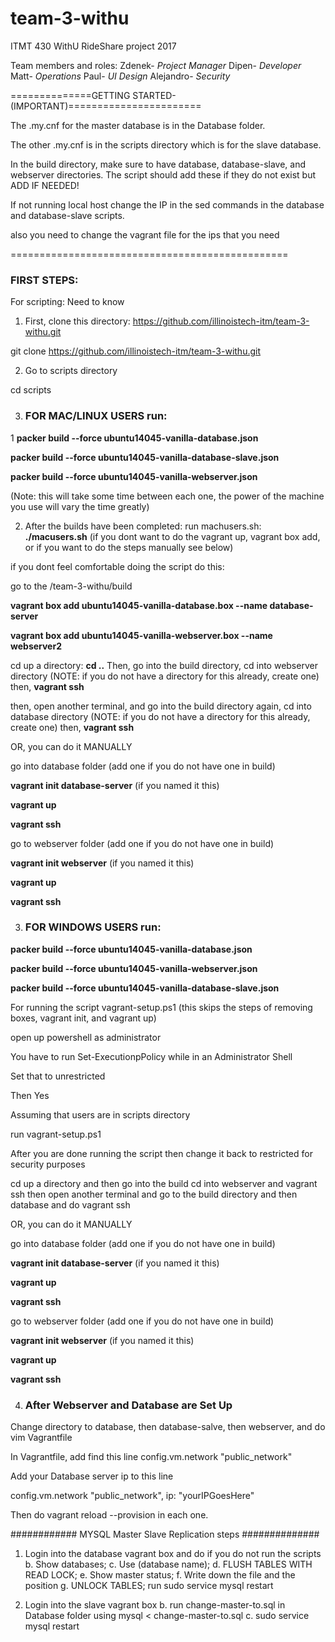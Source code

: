 # team-3-withu
ITMT 430 WithU RideShare project 2017

Team members and roles:
Zdenek- *Project Manager*
Dipen- *Developer*
Matt- *Operations*
Paul- *UI Design* 
Alejandro- *Security*

==============GETTING STARTED-(IMPORTANT)=======================

The .my.cnf for the master database is in the 
Database folder.

The other .my.cnf is in the scripts directory
which is for the slave database.

In the build directory, make sure to have database, database-slave,
and webserver directories. The script should add these if they do not exist but ADD IF NEEDED!

If not running local host change the IP in
the sed commands in the database and 
database-slave scripts.

also you need to change the vagrant file
for the ips that you need

================================================

### FIRST STEPS: 
For scripting: Need to know

1. First, clone this directory:
https://github.com/illinoistech-itm/team-3-withu.git

git clone https://github.com/illinoistech-itm/team-3-withu.git

2. Go to scripts directory

cd scripts

3. ### FOR MAC/LINUX USERS run:

 1
<b>packer build --force ubuntu14045-vanilla-database.json</b>

<b>packer build --force ubuntu14045-vanilla-database-slave.json</b>

<b>packer build --force ubuntu14045-vanilla-webserver.json</b>

(Note: this will take some time between each one, the power of the machine you use will vary the time greatly)


 2. After the builds have been completed:
 run machusers.sh:
 <b>./macusers.sh</b>
 (if you dont want to do the vagrant up, vagrant box add, or if you want to do the steps manually see below)


if you dont feel comfortable doing the script do this:

go to the /team-3-withu/build

<b>vagrant box add ubuntu14045-vanilla-database.box --name database-server</b>

<b>vagrant box add ubuntu14045-vanilla-webserver.box --name webserver2</b>

cd up a directory:
<b>cd ..</b>
Then, go into the build directory, cd into webserver directory (NOTE: if you do not have a directory for this already, create one) 
 then, <b>vagrant ssh</b>

then, open another terminal, and go into the build directory again, cd into database directory (NOTE: if you do not have a directory for this already, create one)
then, <b>vagrant ssh</b>

OR, you can do it MANUALLY

go into database folder (add one if you do not have one in build)

<b>vagrant init database-server</b> (if you named it this)

<b>vagrant up</b>

<b>vagrant ssh</b>

go to webserver folder (add one if you do not have one in build) 

<b>vagrant init webserver</b> (if you named it this)

<b>vagrant up</b> 

<b>vagrant ssh</b>

3. ### FOR WINDOWS USERS run:

<b>packer build --force ubuntu14045-vanilla-database.json</b>

<b>packer build --force ubuntu14045-vanilla-webserver.json</b>

<b>packer build --force ubuntu14045-vanilla-database-slave.json</b>

For running the script vagrant-setup.ps1 (this skips the steps of removing boxes, vagrant init, and vagrant up)

open up powershell as administrator 

You have to run Set-ExecutionpPolicy while in an Administrator Shell

Set that to unrestricted

Then Yes

Assuming that users are in scripts directory

run vagrant-setup.ps1

After you are done running the script then change it back to restricted for security purposes

cd up a directory and then go into the build cd into webserver and vagrant ssh
then open another terminal and go to the build directory and then database and do vagrant ssh

OR, you can do it MANUALLY

go into database folder (add one if you do not have one in build)

<b>vagrant init database-server</b> (if you named it this)

<b>vagrant up</b>

<b>vagrant ssh</b>

go to webserver folder (add one if you do not have one in build) 

<b>vagrant init webserver</b> (if you named it this)

<b>vagrant up</b> 

<b>vagrant ssh</b>

4. ### After Webserver and Database are Set Up
Change directory to database, then database-salve, then webserver, and do vim Vagrantfile

In Vagrantfile, add find this line config.vm.network "public_network"

Add your Database server ip to this line

config.vm.network "public_network", ip: "yourIPGoesHere"

Then do vagrant reload --provision in each one.


############ MYSQL Master Slave Replication steps ##############

1. Login into the database vagrant box and do if you do not run the scripts
  	b. Show databases;
		c. Use (database name);
		d. FLUSH TABLES WITH READ LOCK;
		e. Show master status;
    f. Write down the file and the position
    g. UNLOCK TABLES;
  run sudo service mysql restart
    
2. Login into the slave vagrant box
    b. run change-master-to.sql in Database folder using mysql < change-master-to.sql 
    c. sudo service mysql restart

